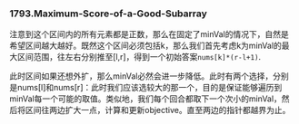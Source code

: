 ### 1793.Maximum-Score-of-a-Good-Subarray

注意到这个区间内的所有元素都是正数，那么在固定了minVal的情况下，自然是希望区间越大越好。既然这个区间必须包括k，那么我们首先考虑k为minVal的最大区间范围，往左右分别推至[l,r]，得到一个初始答案```nums[k]*(r-l+1)```.

此时区间如果还想外扩，那么minVal必然会进一步降低。此时有两个选择，分别是nums[l]和nums[r]：此时我们应该选较大的那一个，目的是保证能够遍历到minVal每一个可能的取值。类似地，我们每个回合都取下一个次小的minVal，然后将区间往两边扩大一点，计算和更新objective。直至两边的指针都越界为止。

